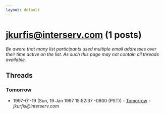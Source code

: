 ```yaml
---
layout: default
---
```


# jkurfis@interserv.com (1 posts)

_Be aware that many list participants used multiple email addresses over their time active on the list. As such this page may not contain all threads available._

## Threads

### Tomorrow
+ 1997-01-19 (Sun, 19 Jan 1997 15:52:37 -0800 (PST)) - [Tomorrow](/archive/1997/01/be5de987b2ba1947a4b9b042f1fc3bbc9370222ef3e7eec80f67806c54769b3b) - _jkurfis@interserv.com_

